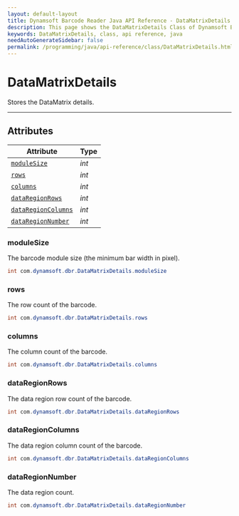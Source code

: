 ```yaml
---
layout: default-layout
title: Dynamsoft Barcode Reader Java API Reference - DataMatrixDetails Class
description: This page shows the DataMatrixDetails Class of Dynamsoft Barcode Reader for Java SDK API Reference.
keywords: DataMatrixDetails, class, api reference, java
needAutoGenerateSidebar: false
permalink: /programming/java/api-reference/class/DataMatrixDetails.html
---
```



# DataMatrixDetails
Stores the DataMatrix details.

---

## Attributes
  
| Attribute | Type |
|---------- | ---- |
| [`moduleSize`](#modulesize) | *int* |
| [`rows`](#rows) | *int* | 
| [`columns`](#columns) | *int* |
| [`dataRegionRows`](#dataregionrows) | *int* | 
| [`dataRegionColumns`](#dataregioncolumns) | *int* |
| [`dataRegionNumber`](#dataregionnumber) | *int* |


### moduleSize
The barcode module size (the minimum bar width in pixel).
```java
int com.dynamsoft.dbr.DataMatrixDetails.moduleSize
```

### rows
The row count of the barcode.
```java
int com.dynamsoft.dbr.DataMatrixDetails.rows
```

### columns
The column count of the barcode.
```java
int com.dynamsoft.dbr.DataMatrixDetails.columns
```

### dataRegionRows 
The data region row count of the barcode.
```java
int com.dynamsoft.dbr.DataMatrixDetails.dataRegionRows
```

### dataRegionColumns
The data region column count of the barcode.
```java
int com.dynamsoft.dbr.DataMatrixDetails.dataRegionColumns
```

### dataRegionNumber
The data region count.
```java
int com.dynamsoft.dbr.DataMatrixDetails.dataRegionNumber
```
